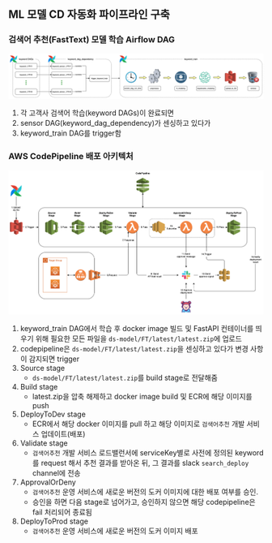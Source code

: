 ## ML 모델 CD 자동화 파이프라인 구축



### 검색어 추천(FastText) 모델 학습 Airflow DAG 

![Airflow_DAG](imgs/Airflow_DAG.png)

1. 각 고객사 검색어 학습(keyword DAGs)이 완료되면 
2. sensor DAG(keyword_dag_dependency)가 센싱하고 있다가 
3. keyword_train DAG를 trigger함



### AWS CodePipeline 배포 아키텍처

![aws_codepipeline](imgs/aws_codepipeline.png)

1. keyword_train DAG에서 학습 후 docker image 빌드 및 FastAPI 컨테이너를 띄우기 위해 필요한 모든 파일을 `ds-model/FT/latest/latest.zip`에 업로드
2. codepipeline은 `ds-model/FT/latest/latest.zip`을 센싱하고 있다가 변경 사항이 감지되면 trigger
3. Source stage
   - `ds-model/FT/latest/latest.zip`를 build stage로 전달해줌
4. Build stage
   - latest.zip을 압축 해제하고 docker image build 및 ECR에 해당 이미지를 push
5. DeployToDev stage
   - ECR에서 해당 docker 이미지를 pull 하고 해당 이미지로 `검색어추천` 개발 서비스 업데이트(배포)
6. Validate stage
   - `검색어추천` 개발 서비스 로드밸런서에 serviceKey별로 사전에 정의된 keyword를 request 해서 추천 결과를 받아온 뒤, 그 결과를 slack `search_deploy` channel에 전송
7. ApprovalOrDeny
   - `검색어추천` 운영 서비스에 새로운 버전의 도커 이미지에 대한 배포 여부를 승인.
   - 승인을 하면 다음 stage로 넘어가고, 승인하지 않으면 해당 codepipeline은 fail 처리되어 종료됨
8. DeployToProd stage
   - `검색어추천` 운영 서비스에 새로운 버전의 도커 이미지 배포